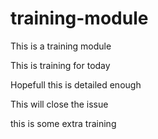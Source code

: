 # training-module
This is a training module


This is training for today


Hopefull this is detailed enough

This will close the issue

this is some extra training
